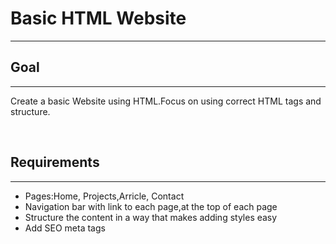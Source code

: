  <h1>Basic HTML Website </h1>
 <hr>
 <h2>Goal</h2>
 <hr>
 <p>Create a basic Website using HTML.Focus on using correct HTML tags and structure.</p>
 <br>
 <h2>Requirements</h2>
 <hr>
 <ul>
  <li>Pages:Home, Projects,Arricle, Contact</li>
  <li>Navigation bar with link to each page,at the top of each page</li>
  <li>Structure the content in a way that makes adding styles easy</li>
  <li>Add SEO meta tags</li>
 </ul>
 
